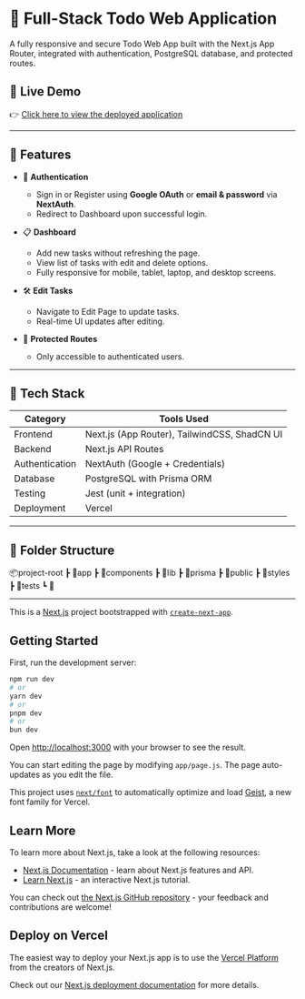 # 📝 Full-Stack Todo Web Application

A fully responsive and secure Todo Web App built with the Next.js App Router, integrated with authentication, PostgreSQL database, and protected routes.

## 🚀 Live Demo
👉 [Click here to view the deployed application](https://next-js-todo-crud-application.vercel.app)

---

## 📌 Features

- 🔐 **Authentication**
  - Sign in or Register using **Google OAuth** or **email & password** via **NextAuth**.
  - Redirect to Dashboard upon successful login.

- 📋 **Dashboard**
  - Add new tasks without refreshing the page.
  - View list of tasks with edit and delete options.
  - Fully responsive for mobile, tablet, laptop, and desktop screens.

- 🛠️ **Edit Tasks**
  - Navigate to Edit Page to update tasks.
  - Real-time UI updates after editing.

- 🧱 **Protected Routes**
  - Only accessible to authenticated users.

---

## 🧰 Tech Stack

| Category          | Tools Used                          |
|------------------|--------------------------------------|
| Frontend         | Next.js (App Router), TailwindCSS, ShadCN UI |
| Backend          | Next.js API Routes                   |
| Authentication   | NextAuth (Google + Credentials)      |
| Database         | PostgreSQL with Prisma ORM           |
| Testing          | Jest (unit + integration)            |
| Deployment       | Vercel               |

---

## 📁 Folder Structure

📦project-root ┣ 📂app ┣ 📂components ┣ 📂lib ┣ 📂prisma ┣ 📂public ┣ 📂styles ┣ 📂tests ┗ 📄

---

This is a [Next.js](https://nextjs.org) project bootstrapped with [`create-next-app`](https://github.com/vercel/next.js/tree/canary/packages/create-next-app).

## Getting Started

First, run the development server:

```bash
npm run dev
# or
yarn dev
# or
pnpm dev
# or
bun dev
```

Open [http://localhost:3000](http://localhost:3000) with your browser to see the result.

You can start editing the page by modifying `app/page.js`. The page auto-updates as you edit the file.

This project uses [`next/font`](https://nextjs.org/docs/app/building-your-application/optimizing/fonts) to automatically optimize and load [Geist](https://vercel.com/font), a new font family for Vercel.

## Learn More

To learn more about Next.js, take a look at the following resources:

- [Next.js Documentation](https://nextjs.org/docs) - learn about Next.js features and API.
- [Learn Next.js](https://nextjs.org/learn) - an interactive Next.js tutorial.

You can check out [the Next.js GitHub repository](https://github.com/vercel/next.js) - your feedback and contributions are welcome!

## Deploy on Vercel

The easiest way to deploy your Next.js app is to use the [Vercel Platform](https://vercel.com/new?utm_medium=default-template&filter=next.js&utm_source=create-next-app&utm_campaign=create-next-app-readme) from the creators of Next.js.

Check out our [Next.js deployment documentation](https://nextjs.org/docs/app/building-your-application/deploying) for more details.
